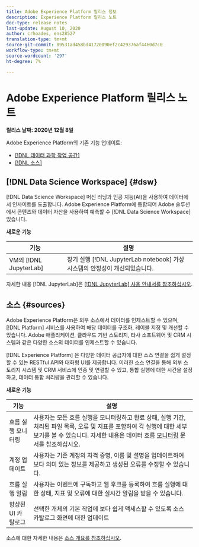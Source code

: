```yaml
---
title: Adobe Experience Platform 릴리스 정보
description: Experience Platform 릴리스 노트
doc-type: release notes
last-update: August 10, 2020
author: crhoades, ens28527
translation-type: tm+mt
source-git-commit: 89531ad458bd41720090ef2c429376af4460d7c0
workflow-type: tm+mt
source-wordcount: '297'
ht-degree: 7%

---
```



# Adobe Experience Platform 릴리스 노트

**릴리스 날짜: 2020년 12월 8일**

Adobe Experience Platform의 기존 기능 업데이트:

- [[!DNL 데이터 과학 작업 공간]](#dsw)
- [[!DNL 소스]](#sources)

## [!DNL Data Science Workspace] {#dsw}

[!DNL Data Science Workspace] 머신 러닝과 인공 지능(AI)을 사용하여 데이터에서 인사이트를 도출합니다. Adobe Experience Platform에 통합되어 Adobe 솔루션에서 콘텐츠와 데이터 자산을 사용하여 예측할 수 [!DNL Data Science Workspace] 있습니다.

**새로운 기능**

| 기능 | 설명 |
| ------- | ----------- |
| VM의 [!DNL JupyterLab] | 장기 실행 [!DNL JupyterLab notebook] 가상 시스템의 안정성이 개선되었습니다. |

자세한 내용 [!DNL JupyterLab]은 [[!DNL JupyterLab] 사용 안내서를 참조하십시오](../../data-science-workspace/jupyterlab/overview.md).

## 소스 {#sources}

Adobe Experience Platform은 외부 소스에서 데이터를 인제스트할 수 있으며, [!DNL Platform] 서비스를 사용하여 해당 데이터를 구조화, 레이블 지정 및 개선할 수 있습니다. Adobe 애플리케이션, 클라우드 기반 스토리지, 타사 소프트웨어 및 CRM 시스템과 같은 다양한 소스의 데이터를 인제스트할 수 있습니다.

[!DNL Experience Platform] 은 다양한 데이터 공급자에 대한 소스 연결을 쉽게 설정할 수 있는 RESTful API와 대화형 UI를 제공합니다. 이러한 소스 연결을 통해 외부 스토리지 시스템 및 CRM 서비스에 인증 및 연결할 수 있고, 통합 실행에 대한 시간을 설정하고, 데이터 통합 처리량을 관리할 수 있습니다.

**새로운 기능**

| 기능 | 설명 |
| ------- | ----------- |
| 흐름 실행 모니터링 | 사용자는 모든 흐름 실행을 모니터링하고 완료 상태, 실행 기간, 처리된 파일 목록, 오류 및 지표를 포함하여 각 실행에 대한 세부 보기를 볼 수 있습니다. 자세한 내용은 데이터 흐름 [모니터링](../../sources/tutorials/ui/monitor.md) 문서를 참조하십시오. |
| 계정 업데이트 | 사용자는 기존 계정의 자격 증명, 이름 및 설명을 업데이트하여 보다 의미 있는 정보를 제공하고 생성된 오류를 수정할 수 있습니다. |
| 흐름 실행 알림 | 사용자는 이벤트에 구독하고 웹 후크를 등록하여 흐름 실행에 대한 상태, 지표 및 오류에 대한 실시간 알림을 받을 수 있습니다. |
| 향상된 UI 카탈로그 | 선택한 개체의 기본 작업에 보다 쉽게 액세스할 수 있도록 소스 카탈로그 화면에 대한 업데이트 |

소스에 대한 자세한 내용은 [소스 개요를 참조하십시오](../../sources/home.md).
